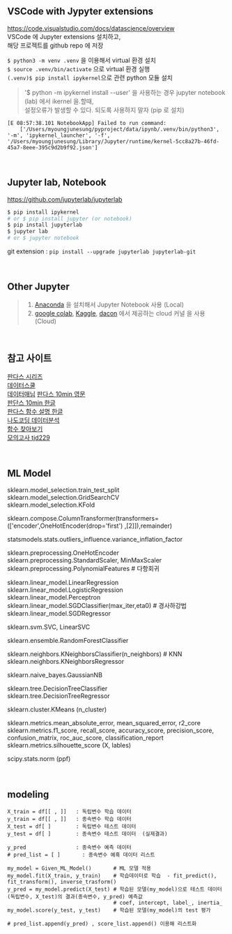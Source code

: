 ## VSCode with Jypyter extensions
https://code.visualstudio.com/docs/datascience/overview  
VSCode 에 Jupyter extensions 설치하고,  
해당 프로젝트를 github repo 에 저장  

```$ python3 -m venv .venv``` 을 이용해서 virtual 환경 설치   
```$ source .venv/bin/activate``` 으로 virtual 환경 실행   
```(.venv)$ pip install ipykernel```으로 관련 python 모듈 설치  

> '$ python -m ipykernel install --user' 을 사용하는 경우 jupyter notebook (lab) 에서 ikernel 을.할때,  
설정오류가 발생할 수 있다. 되도록 사용하지 말자 (pip 로 설치)

```
[E 08:57:38.101 NotebookApp] Failed to run command:
    ['/Users/myoungjunesung/pyproject/data/ipynb/.venv/bin/python3', '-m', 'ipykernel_launcher', '-f', '/Users/myoungjunesung/Library/Jupyter/runtime/kernel-5cc8a27b-46fd-45a7-8eee-395c9d2b9f92.json']
```
</br>

## Jupyter lab, Notebook
https://github.com/jupyterlab/jupyterlab
```bash
$ pip install ipykernel
# or $ pip install jupyter (or notebook)
$ pip install jupyterlab
$ jupyter lab  
# or $ jupyter notebook 
```
git extension : ```pip install --upgrade jupyterlab jupyterlab-git```

</br>

## Other Jupyter 
> 1. [Anaconda](https://www.anaconda.com/) 을 설치해서 Jupyter Notebook 사용  (Local)  
> 2. [google colab](https://colab.research.google.com), [Kaggle](https://www.kaggle.com), [dacon](https://dacon.io/) 에서 제공하는 cloud 커널 을 사용  (Cloud)  

</br>

## 참고 사이트

[판다스 시리즈](https://passwd.tistory.com/entry/Python-Pandas-Series-1)  
[데이터스쿨](https://datascienceschool.net/intro.html)  
[데이터매님](https://www.datamanim.com/dataset/99_pandas/pandasMain.html) 
[판다스 10min 영문](https://pandas.pydata.org/docs/user_guide/10min.html#)  
[판단스 10min 한글](https://dandyrilla.github.io/2017-08-12/pandas-10min/)  
[판다스 함수 설명 한글](https://runebook.dev/ko/docs/pandas/-index-#DataFrame)  
[나도코딩 데이터분석](https://nadocoding.tistory.com/90)  
[함수 찾아보기](https://wikidocs.net/book/7188)  
[모의고사 tjd229](http://tjd229.tistory.com/category/Computer%20Science/Data%20Science)

</br>

## ML Model

sklearn.model_selection.train_test_split   
sklearn.model_selection.GridSearchCV  
sklearn.model_selection.KFold  

sklearn.compose.ColumnTransformer(transformers=(['encoder',OneHotEncoder(drop='first') ,[2]]),remainder) 

statsmodels.stats.outliers_influence.variance_inflation_factor  

sklearn.preprocessing.OneHotEncoder  
sklearn.preprocessing.StandardScaler, MinMaxScaler  
sklearn.preprocessing.PolynomialFeatures   # 다항회귀  

sklearn.linear_model.LinearRegression   
sklearn.linear_model.LogisticRegression  
sklearn.linear_model.Perceptron  
sklearn.linear_model.SGDClassifier(max_iter,eta0)        # 경사하강법  
sklearn.linear_model.SGDRegressor  

sklearn.svm.SVC, LinearSVC  

sklearn.ensemble.RandomForestClassifier  

sklearn.neighbors.KNeighborsClassifier(n_neighbors)    # KNN  
sklearn.neighbors.KNeighborsRegressor  

sklearn.naive_bayes.GaussianNB  

sklearn.tree.DecisionTreeClassifier  
sklearn.tree.DecisionTreeRegressor   

sklearn.cluster.KMeans (n_cluster)   

sklearn.metrics.mean_absolute_error, mean_squared_error, r2_core  
sklearn.metrics.f1_score, recall_score, accuracy_score, precision_score, confusion_matrix, roc_auc_score, classification_report
sklearn.metrics.silhouette_score (X, lables)
   
scipy.stats.norm (ppf)   



</br>

## modeling
```
X_train = df[[ , ]]   : 독립변수 학습 데이터  
y_train = df[[ , ]]   : 종속변수 학습 데이터  
X_test = df[ ]        : 독립변수 테스트 데이터  
y_test = df[ ]        : 종속변수 테스트 데이터  (실제결과)

y_pred                : 종속변수 예측 데이터  
# pred_list = [ ]       : 종속변수 예흑 데이터 리스트  

my_model = Given_ML_Model()       # ML 모델 적용  
my_model.fit(X_train, y_train)    # 학습데이터로 학습  - fit_predict(), fit_transform(), inverse_trasform() 
y_pred = my_model.predict(X_test) # 학습된 모델(my_model)으로 테스트 데이터 (독립변수, X_test)의 결과(종속변수, y_pred) 예측값  
                                  # coef, intercept, label_, inertia_
my_model.score(y_test, y_test)    # 학습된 모델(my_model)의 test 평가 

# pred_list.append(y_pred) , score_list.append() 이용해 리스트화  

```
